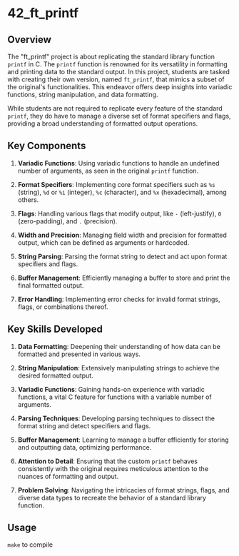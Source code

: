 # 42_ft_printf

## Overview

The "ft_printf" project is about replicating the standard library function `printf` in C. The `printf` function is renowned for its versatility in formatting and printing data to the standard output. In this project, students are tasked with creating their own version, named `ft_printf`, that mimics a subset of the original's functionalities. This endeavor offers deep insights into variadic functions, string manipulation, and data formatting.

While students are not required to replicate every feature of the standard `printf`, they do have to manage a diverse set of format specifiers and flags, providing a broad understanding of formatted output operations.

## Key Components

1. **Variadic Functions**: Using variadic functions to handle an undefined number of arguments, as seen in the original `printf` function.

2. **Format Specifiers**: Implementing core format specifiers such as `%s` (string), `%d` or `%i` (integer), `%c` (character), and `%x` (hexadecimal), among others.

3. **Flags**: Handling various flags that modify output, like `-` (left-justify), `0` (zero-padding), and `.` (precision).

4. **Width and Precision**: Managing field width and precision for formatted output, which can be defined as arguments or hardcoded.

5. **String Parsing**: Parsing the format string to detect and act upon format specifiers and flags.

6. **Buffer Management**: Efficiently managing a buffer to store and print the final formatted output.

7. **Error Handling**: Implementing error checks for invalid format strings, flags, or combinations thereof.

## Key Skills Developed

1. **Data Formatting**: Deepening their understanding of how data can be formatted and presented in various ways.

2. **String Manipulation**: Extensively manipulating strings to achieve the desired formatted output.

3. **Variadic Functions**: Gaining hands-on experience with variadic functions, a vital C feature for functions with a variable number of arguments.

4. **Parsing Techniques**: Developing parsing techniques to dissect the format string and detect specifiers and flags.

5. **Buffer Management**: Learning to manage a buffer efficiently for storing and outputting data, optimizing performance.

6. **Attention to Detail**: Ensuring that the custom `printf` behaves consistently with the original requires meticulous attention to the nuances of formatting and output.

7. **Problem Solving**: Navigating the intricacies of format strings, flags, and diverse data types to recreate the behavior of a standard library function.

## Usage

```make``` to compile
